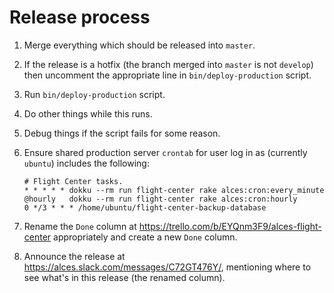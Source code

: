 
# Release process

1. Merge everything which should be released into `master`.

2. If the release is a hotfix (the branch merged into `master` is not
   `develop`) then uncomment the appropriate line in `bin/deploy-production`
   script.

3. Run `bin/deploy-production` script.

4. Do other things while this runs.

5. Debug things if the script fails for some reason.

6. Ensure shared production server `crontab` for user log in as (currently
   `ubuntu`) includes the following:

   ```crontab
   # Flight Center tasks.
   * * * * * dokku --rm run flight-center rake alces:cron:every_minute
   @hourly   dokku --rm run flight-center rake alces:cron:hourly
   0 */3 * * * /home/ubuntu/flight-center-backup-database
   ```

7. Rename the `Done` column at
   https://trello.com/b/EYQnm3F9/alces-flight-center appropriately and create a
   new `Done` column.

8. Announce the release at https://alces.slack.com/messages/C72GT476Y/,
   mentioning where to see what's in this release (the renamed column).
